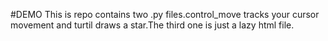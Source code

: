 #DEMO
This is repo contains two .py files.control_move tracks your cursor movement and turtil draws a star.The third one is just a lazy html file.